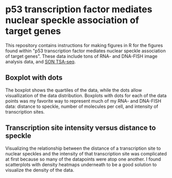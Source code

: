 # p53 transcription factor mediates nuclear speckle association of target genes
This repository contains instructions for making figures in R for the figures found within "p53 transcription factor mediates nuclear speckle association of target genes". These data include tons of RNA- and DNA-FISH image analysis data, and [SON TSA-seq](https://github.com/katealexander/TSAseq-Alexander2020).

## Boxplot with dots
The boxplot shows the quartiles of the data, while the dots allow visuallization of the data distribution. Boxplots with dots for each of the data points was my favorite way to represent much of my RNA- and DNA-FISH data: distance to speckle, number of molecules per cell, and intensity of transcription sites.
## Transcription site intensity versus distance to speckle
Visualizing the relationship between the distance of a transcription site to nuclear speckles and the intensity of that transcription site was complicated at first because so many of the datapoints were atop one another. I found scatterplots with density heatmaps underneath to be a good solution to visualize the density of the data.
